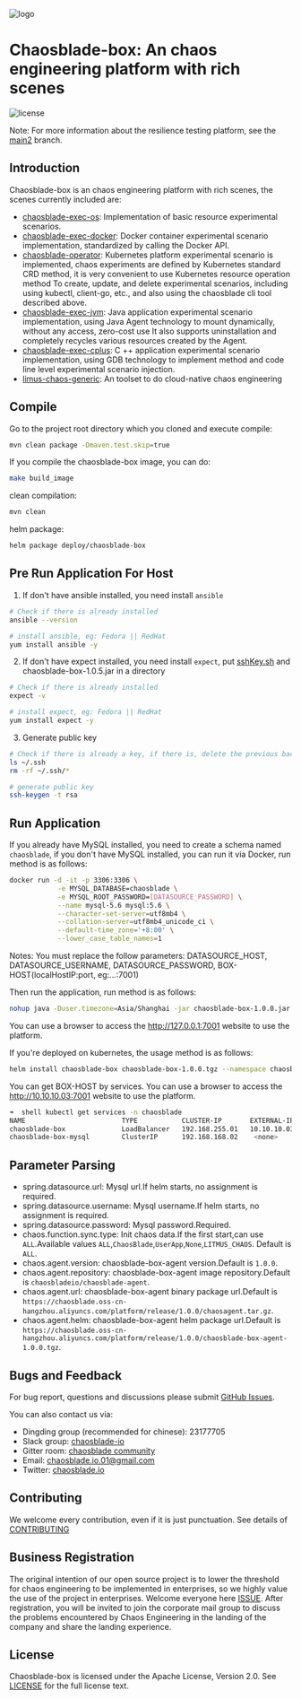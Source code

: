 ![logo](https://chaosblade.oss-cn-hangzhou.aliyuncs.com/doc/image/chaosblade-logo.png)  

# Chaosblade-box: An chaos engineering platform with rich scenes
![license](https://img.shields.io/github/license/chaosblade-io/chaosblade.svg)

Note: For more information about the resilience testing platform, see the [main2](https://github.com/chaosblade-io/chaosblade-box/tree/main2) branch.

## Introduction
Chaosblade-box is an chaos engineering platform with rich scenes, the scenes currently included are:
* [chaosblade-exec-os](https://github.com/chaosblade-io/chaosblade-exec-os): Implementation of basic resource experimental scenarios.
* [chaosblade-exec-docker](https://github.com/chaosblade-io/chaosblade-exec-docker): Docker container experimental scenario implementation, standardized by calling the Docker API.
* [chaosblade-operator](https://github.com/chaosblade-io/chaosblade-operator): Kubernetes platform experimental scenario is implemented, chaos experiments are defined by Kubernetes standard CRD method, it is very convenient to use Kubernetes resource operation method To create, update, and delete experimental scenarios, including using kubectl, client-go, etc., and also using the chaosblade cli tool described above.
* [chaosblade-exec-jvm](https://github.com/chaosblade-io/chaosblade-exec-jvm): Java application experimental scenario implementation, using Java Agent technology to mount dynamically, without any access, zero-cost use It also supports uninstallation and completely recycles various resources created by the Agent.
* [chaosblade-exec-cplus](https://github.com/chaosblade-io/chaosblade-exec-cplus): C ++ application experimental scenario implementation, using GDB technology to implement method and code line level experimental scenario injection.
* [limus-chaos-generic](https://github.com/litmuschaos/litmus): An toolset to do cloud-native chaos engineering

## Compile
Go to the project root directory which you cloned and execute compile:
```bash
mvn clean package -Dmaven.test.skip=true
```

If you compile the chaosblade-box image, you can do:
```bash
make build_image
```

clean compilation:
```bash
mvn clean
```

helm package:
```bash
helm package deploy/chaosblade-box
```

## Pre Run Application For Host
1. If don't have ansible installed, you need install `ansible`
```bash
# Check if there is already installed
ansible --version

# install ansible, eg: Fedora || RedHat 
yum install ansible -y
```
2. If don't have expect installed, you need install `expect`, put [sshKey.sh](https://github.com/chaosblade-io/chaosblade-box/blob/main/ssh/sshKey.sh) and chaosblade-box-1.0.5.jar in a directory
```bash
# Check if there is already installed
expect -v

# install expect, eg: Fedora || RedHat 
yum install expect -y
```
3. Generate public key
```bash
# Check if there is already a key, if there is, delete the previous backup
ls ~/.ssh
rm -rf ~/.ssh/*

# generate public key
ssh-keygen -t rsa
```

## Run Application
If you already have MySQL installed, you need to create a schema named `chaosblade`, if you don't have MySQL installed, you can run it via Docker, run method is as follows:
```bash
docker run -d -it -p 3306:3306 \
            -e MYSQL_DATABASE=chaosblade \
            -e MYSQL_ROOT_PASSWORD=[DATASOURCE_PASSWORD] \
            --name mysql-5.6 mysql:5.6 \
            --character-set-server=utf8mb4 \
            --collation-server=utf8mb4_unicode_ci \
            --default-time_zone='+8:00' \
            --lower_case_table_names=1
```
Notes: You must replace the follow parameters: DATASOURCE_HOST, DATASOURCE_USERNAME, DATASOURCE_PASSWORD, BOX-HOST(localHostIP:port, eg:*.*.*.*:7001)

Then run the application, run method is as follows:

```bash
nohup java -Duser.timezone=Asia/Shanghai -jar chaosblade-box-1.0.0.jar --spring.datasource.url="jdbc:mysql://DATASOURCE_HOST:3306/chaosblade?characterEncoding=utf8&useSSL=false" --spring.datasource.username=DATASOURCE_USERNAME --spring.datasource.password=DATASOURCE_PASSWORD --chaos.server.domain=BOX-HOST> chaosblade-box.log 2>&1 &
```

You can use a browser to access the http://127.0.0.1:7001 website to use the platform.

If you're deployed on kubernetes, the usage method is as follows:

```bash
helm install chaosblade-box chaosblade-box-1.0.0.tgz --namespace chaosblade --set spring.datasource.password=DATASOURCE_PASSWORD
```

You can get BOX-HOST by services. You can use a browser to access the http://10.10.10.03:7001 website to use the platform.

```bash
➜  shell kubectl get services -n chaosblade
NAME                        TYPE           CLUSTER-IP       EXTERNAL-IP      PORT(S)           AGE
chaosblade-box              LoadBalancer   192.168.255.01   10.10.10.03     7001:32250/TCP    12h
chaosblade-box-mysql        ClusterIP      192.168.168.02    <none>           3306/TCP          12h
```

## Parameter Parsing
* spring.datasource.url: Mysql url.If helm starts, no assignment is required.
* spring.datasource.username: Mysql username.If helm starts, no assignment is required.
* spring.datasource.password: Mysql password.Required.
* chaos.function.sync.type: Init chaos data.If the first start,can use `ALL`.Available values `ALL`,`ChaosBlade`,`UserApp`,`None`,`LITMUS_CHAOS`. Default is `ALL`.
* chaos.agent.version: chaosblade-box-agent version.Default is `1.0.0`.
* chaos.agent.repository: chaosblade-box-agent image repository.Default is `chaosbladeio/chaosblade-agent`.
* chaos.agent.url: chaosblade-box-agent binary package url.Default is `https://chaosblade.oss-cn-hangzhou.aliyuncs.com/platform/release/1.0.0/chaosagent.tar.gz`.
* chaos.agent.helm: chaosblade-box-agent helm package url.Default is `https://chaosblade.oss-cn-hangzhou.aliyuncs.com/platform/release/1.0.0/chaosblade-box-agent-1.0.0.tgz`.


## Bugs and Feedback
For bug report, questions and discussions please submit [GitHub Issues](https://github.com/chaosblade-io/chaosblade-box/issues). 

You can also contact us via:
* Dingding group (recommended for chinese): 23177705
* Slack group: [chaosblade-io](https://join.slack.com/t/chaosblade-io/shared_invite/zt-f0d3r3f4-TDK13Wr3QRUrAhems28p1w)
* Gitter room: [chaosblade community](https://gitter.im/chaosblade-io/community)
* Email: chaosblade.io.01@gmail.com
* Twitter: [chaosblade.io](https://twitter.com/ChaosbladeI)

## Contributing
We welcome every contribution, even if it is just punctuation. See details of [CONTRIBUTING](CONTRIBUTING.md)

## Business Registration
The original intention of our open source project is to lower the threshold for chaos engineering to be implemented in enterprises, so we highly value the use of the project in enterprises. Welcome everyone here [ISSUE](https://github.com/chaosblade-io/chaosblade/issues/32). After registration, you will be invited to join the corporate mail group to discuss the problems encountered by Chaos Engineering in the landing of the company and share the landing experience.

## License
Chaosblade-box is licensed under the Apache License, Version 2.0. See [LICENSE](LICENSE) for the full license text.
